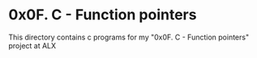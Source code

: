 # 0x0F. C - Function pointers
This directory contains c programs for my "0x0F. C - Function pointers" project at ALX
